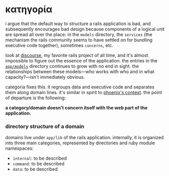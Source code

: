 # κατηγορία

i argue that the default way to structure a rails application is bad, and
subsequently encourages bad design because components of a logical unit are
spread all over the place: in the `models` directory, the `services` (the
mechanism the rails community seems to have settled on for bundling executive
code together), sometimes `concerns`, etc.

look at [discourse][], my favorite rails project of all time, and it's almost
impossible to figure out the essence of the application. the entries in the
[`app/models`][dc_models] directory continues to grow with no end in sight. the
relationships between these models&mdash;who works with who and in what
capacity?&mdash;isn't immediately obvious.

categoria fixes this. it regroups data and executive code and separates them
along domain lines. it's similar in spirit to [phoenix's context][phxc]. the
point of departure is the following:

**a category/domain doesn't concern itself with the web part of the application.**

### directory structure of a domain

domains live under `app/lib` of the rails application. internally, it is
organized into three main categories, represented by directories and ruby module
namespaces:

- `internal`: to be described
- `command`: to be described
- `data`: to be described

[discourse]: https:/github.com/discourse/discourse
[dc_models]: https://github.com/discourse/discourse/tree/main/app/models
[phxc]: https://hexdocs.pm/phoenix/contexts.html
